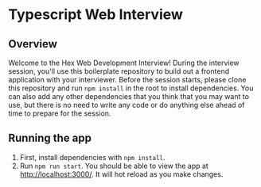 # Typescript Web Interview

## Overview

Welcome to the Hex Web Development Interview! During the interview session, you'll use this boilerplate repository to build out a frontend application with your interviewer. Before the session starts, please clone this repository and run `npm install` in the root to install dependencies. You can also add any other dependencies that you think that you may want to use, but there is no need to write any code or do anything else ahead of time to prepare for the session.

## Running the app

1) First, install dependencies with `npm install`.
2) Run `npm run start`. You should be able to view the app at [http://localhost:3000/](http://localhost:3000/). It will hot reload as you make changes.
